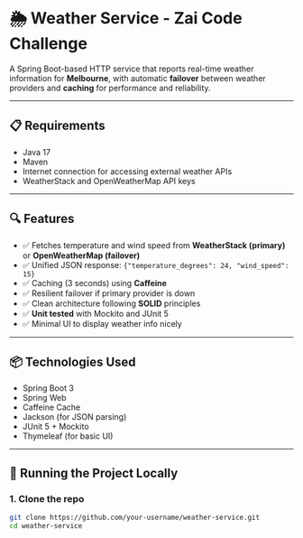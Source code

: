 # 🌦️ Weather Service - Zai Code Challenge

A Spring Boot-based HTTP service that reports real-time weather information for **Melbourne**, with automatic **failover** between weather providers and **caching** for performance and reliability.

---

## 📋 Requirements

- Java 17
- Maven
- Internet connection for accessing external weather APIs
- WeatherStack and OpenWeatherMap API keys

---

## 🔍 Features

- ✅ Fetches temperature and wind speed from **WeatherStack (primary)** or **OpenWeatherMap (failover)**
- ✅ Unified JSON response: `{"temperature_degrees": 24, "wind_speed": 15}`
- ✅ Caching (3 seconds) using **Caffeine**
- ✅ Resilient failover if primary provider is down
- ✅ Clean architecture following **SOLID** principles
- ✅ **Unit tested** with Mockito and JUnit 5
- ✅ Minimal UI to display weather info nicely

---

## 📦 Technologies Used

- Spring Boot 3
- Spring Web
- Caffeine Cache
- Jackson (for JSON parsing)
- JUnit 5 + Mockito
- Thymeleaf (for basic UI)

---

## 🏃 Running the Project Locally

### 1. Clone the repo

```bash
git clone https://github.com/your-username/weather-service.git
cd weather-service

